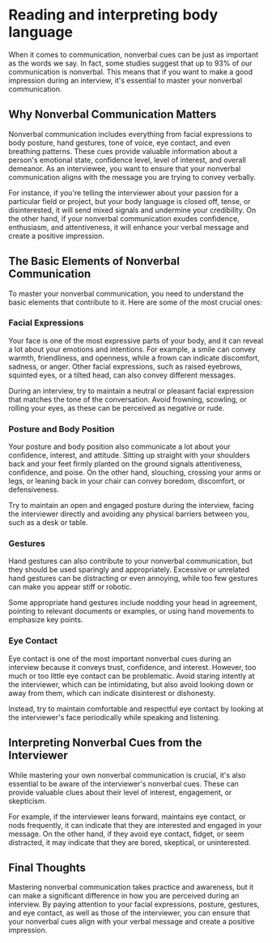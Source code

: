 Reading and interpreting body language
=====================================================================================

When it comes to communication, nonverbal cues can be just as important as the words we say. In fact, some studies suggest that up to 93% of our communication is nonverbal. This means that if you want to make a good impression during an interview, it's essential to master your nonverbal communication.

Why Nonverbal Communication Matters
-----------------------------------

Nonverbal communication includes everything from facial expressions to body posture, hand gestures, tone of voice, eye contact, and even breathing patterns. These cues provide valuable information about a person's emotional state, confidence level, level of interest, and overall demeanor. As an interviewee, you want to ensure that your nonverbal communication aligns with the message you are trying to convey verbally.

For instance, if you're telling the interviewer about your passion for a particular field or project, but your body language is closed off, tense, or disinterested, it will send mixed signals and undermine your credibility. On the other hand, if your nonverbal communication exudes confidence, enthusiasm, and attentiveness, it will enhance your verbal message and create a positive impression.

The Basic Elements of Nonverbal Communication
---------------------------------------------

To master your nonverbal communication, you need to understand the basic elements that contribute to it. Here are some of the most crucial ones:

### Facial Expressions

Your face is one of the most expressive parts of your body, and it can reveal a lot about your emotions and intentions. For example, a smile can convey warmth, friendliness, and openness, while a frown can indicate discomfort, sadness, or anger. Other facial expressions, such as raised eyebrows, squinted eyes, or a tilted head, can also convey different messages.

During an interview, try to maintain a neutral or pleasant facial expression that matches the tone of the conversation. Avoid frowning, scowling, or rolling your eyes, as these can be perceived as negative or rude.

### Posture and Body Position

Your posture and body position also communicate a lot about your confidence, interest, and attitude. Sitting up straight with your shoulders back and your feet firmly planted on the ground signals attentiveness, confidence, and poise. On the other hand, slouching, crossing your arms or legs, or leaning back in your chair can convey boredom, discomfort, or defensiveness.

Try to maintain an open and engaged posture during the interview, facing the interviewer directly and avoiding any physical barriers between you, such as a desk or table.

### Gestures

Hand gestures can also contribute to your nonverbal communication, but they should be used sparingly and appropriately. Excessive or unrelated hand gestures can be distracting or even annoying, while too few gestures can make you appear stiff or robotic.

Some appropriate hand gestures include nodding your head in agreement, pointing to relevant documents or examples, or using hand movements to emphasize key points.

### Eye Contact

Eye contact is one of the most important nonverbal cues during an interview because it conveys trust, confidence, and interest. However, too much or too little eye contact can be problematic. Avoid staring intently at the interviewer, which can be intimidating, but also avoid looking down or away from them, which can indicate disinterest or dishonesty.

Instead, try to maintain comfortable and respectful eye contact by looking at the interviewer's face periodically while speaking and listening.

Interpreting Nonverbal Cues from the Interviewer
------------------------------------------------

While mastering your own nonverbal communication is crucial, it's also essential to be aware of the interviewer's nonverbal cues. These can provide valuable clues about their level of interest, engagement, or skepticism.

For example, if the interviewer leans forward, maintains eye contact, or nods frequently, it can indicate that they are interested and engaged in your message. On the other hand, if they avoid eye contact, fidget, or seem distracted, it may indicate that they are bored, skeptical, or uninterested.

Final Thoughts
--------------

Mastering nonverbal communication takes practice and awareness, but it can make a significant difference in how you are perceived during an interview. By paying attention to your facial expressions, posture, gestures, and eye contact, as well as those of the interviewer, you can ensure that your nonverbal cues align with your verbal message and create a positive impression.
